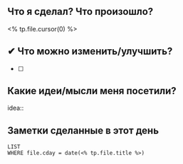 
## Что я сделал? Что произошло?
<% tp.file.cursor(0) %>
## ✔ Что можно изменить/улучшить?
- [ ]
## Какие идеи/мысли меня посетили?
idea::
## Заметки сделанные в этот день
```dataview
LIST
WHERE file.cday = date(<% tp.file.title %>)
```
